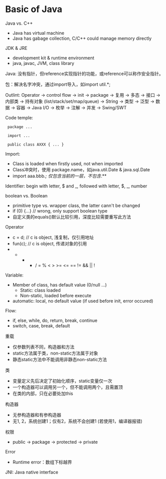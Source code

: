 # Basic of Java



Java vs. C++
 * Java has virtual machine
 * Java has gabage collection, C/C++ could manage memory directly

JDK & JRE
 * development kit & runtime environment
 * java, javac, JVM, class library


Java:
  没有指针，但reference实现指针的功能，或reference可以称作安全指针。

  包：解决名字冲突，通过import导入，如import util.*;

  Outlint: Operator -> control flow -> init
        -> package -> 复用    -> 多态
        -> 接口    -> 内部类  -> 持有对象 (list/stack/set/map/queue)
        -> String  -> 类型    -> 泛型
        -> 数据    -> 容器    -> Java I/O
        -> 枚举    -> 注解    -> 并发  -> Swing/SWT


Code temple:
```
 package ...

 import ...

 public class AXXX { ... }
```

Import:
 * Class is loaded when firstly used, not when imported
 * Class冲突时，使用 package.name，如java.util.Date & java.sql.Date
 * import aaa.bbb.*; 仅包含当前的一层，不包含*.**


Identifier: begin with letter, $ and _, followed with letter, $, _, number

boolean vs. Boolean
 * primitive type vs. wrapper class, the latter cann't be changed
 * if (0) {...} // wrong, only support boolean type
 * 自定义类的equals()默认比较引用，深度比较需要重写此方法

Operator
 * c = d;   // c is object, 浅复制，仅引用地址
 * fun(c);  // c is object, 传递对象的引用
 * + - * / = % < > >= <= == != && || !

Variable:
  * Member of class, has default value (0/null ...)
    * Static: class loaded
    * Non-static, loaded before execute
  * automatic: local, no default value (if used before init, error occured)

Flow:
 * if, else, while, do, return, break, continue
 * switch, case, break, default


重载
 * 仅参数列表不同，构造器和方法
 * static方法属于类，non-static方法属于对象
 * 静态static方法中不能调用非静态non-static方法

类
 * 变量定义先后决定了初始化顺序，static变量仅一次
 * 一个构造器可以调用另一个，但不能调用两个，且需置顶
 * 在类的内部，只在必要处加this

构造器
 * 无参构造器和有参构造器
 * 无1, 2，系统创建1；仅有2，系统不会创建1 (若使用1，编译器报错)

权限
 * public -> package -> protected -> private


Error
 * Runtime error：数组下标越界


JNI: Java native interface

